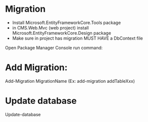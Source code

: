 # Migration
- Install Microsoft.EntityFrameworkCore.Tools package
- in CMS.Web.Mvc (web project) install Microsoft.EntityFrameworkCore.Design package
- Make sure in project has migration MUST HAVE a DbContext file

Open Package Manager Console run command:
# Add Migration:
Add-Migration MigrationName (Ex: add-migration addTableXxx)
# Update database
Update-database
